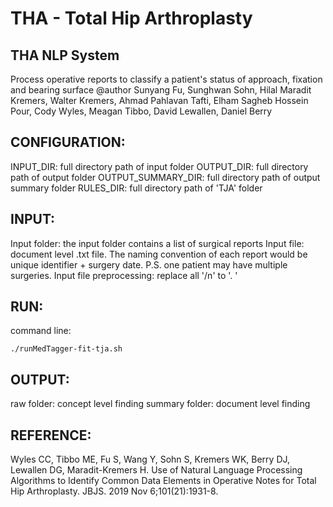 # THA - Total Hip Arthroplasty
  
## THA NLP System
Process operative reports to classify a patient's status of approach, fixation and bearing surface
@author Sunyang Fu, Sunghwan Sohn, Hilal Maradit Kremers, Walter Kremers, Ahmad Pahlavan Tafti, Elham Sagheb Hossein Pour, Cody Wyles, Meagan Tibbo, David Lewallen, Daniel Berry
 
## CONFIGURATION:
INPUT_DIR: full directory path of input folder
OUTPUT_DIR: full directory path of output folder
OUTPUT_SUMMARY_DIR: full directory path of output summary folder
RULES_DIR: full directory path of 'TJA' folder

## INPUT:
 Input folder: the input folder contains a list of surgical reports 
 Input file: document level .txt file. The naming convention of each report would be unique identifier + surgery date. P.S. one patient may have multiple surgeries. 
 Input file preprocessing: replace all '/n' to '. '

## RUN:
 command line:
 ```
 ./runMedTagger-fit-tja.sh
```
## OUTPUT:
 raw folder: concept level finding
 summary folder: document level finding

## REFERENCE: 
Wyles CC, Tibbo ME, Fu S, Wang Y, Sohn S, Kremers WK, Berry DJ, Lewallen DG, Maradit-Kremers H. Use of Natural Language Processing Algorithms to Identify Common Data Elements in Operative Notes for Total Hip Arthroplasty. JBJS. 2019 Nov 6;101(21):1931-8.
